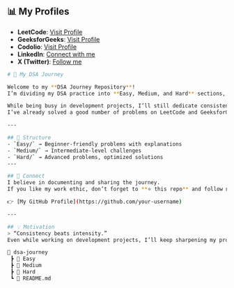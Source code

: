 ## 📊 My Profiles

- **LeetCode**: [Visit Profile](https://leetcode.com/u/VXGxeHwq/)  
- **GeeksforGeeks**: [Visit Profile](https://www.geeksforgeeks.org/user/saurabhsinvqv3/)  
- **Codolio**: [Visit Profile](https://codolio.com/profile/sars)  
- **LinkedIn**: [Connect with me](https://www.linkedin.com/in/saurabh-singh-rajput-25639a306/)  
- **X (Twitter)**: [Follow me](https://x.com/SaurabhSin15850)  


```bash
# 🚀 My DSA Journey

Welcome to my **DSA Journey Repository**!  
I’m dividing my DSA practice into **Easy, Medium, and Hard** sections, documenting everything here so that I (and anyone learning) can track progress clearly.

While being busy in development projects, I’ll still dedicate consistent time to **Data Structures and Algorithms (DSA)**.  
I’ve already solved a good number of problems on LeetCode and GeeksforGeeks, but from now onwards, I will **document each portion** here.

---

## 📂 Structure
- `Easy/` → Beginner-friendly problems with explanations  
- `Medium/` → Intermediate-level challenges  
- `Hard/` → Advanced problems, optimized solutions  
---

## 🤝 Connect
I believe in documenting and sharing the journey.  
If you like my work ethic, don’t forget to **⭐️ this repo** and follow me on GitHub for more!  

👉 [My GitHub Profile](https://github.com/your-username)  

---

## 💡 Motivation
> “Consistency beats intensity.”  
Even while working on development projects, I’ll keep sharpening my problem-solving skills one step at a time.

📂 dsa-journey
 ┣ 📂 Easy
 ┣ 📂 Medium
 ┣ 📂 Hard
 ┗ 📄 README.md



